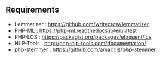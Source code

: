 ## Requirements
- Lemmatizer : https://github.com/writecrow/lemmatizer
- PHP-ML : https://php-ml.readthedocs.io/en/latest
- PHP-LCS : https://packagist.org/packages/eloquent/lcs
- NLP-Tools : http://php-nlp-tools.com/documentation/
- php-stemmer : https://github.com/amaccis/php-stemmer
